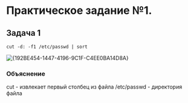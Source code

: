 # Практическое задание №1. 

## Задача 1

```
cut -d: -f1 /etc/passwd | sort
```

![{192BE454-1447-4196-9C1F-C4EE0BA14D8A}](https://github.com/user-attachments/assets/f93356a5-37cc-464d-afb7-20474bb1263e)

### Объяснение 

cut - извлекает первый столбец из файла
/etc/passwd - директория файла
